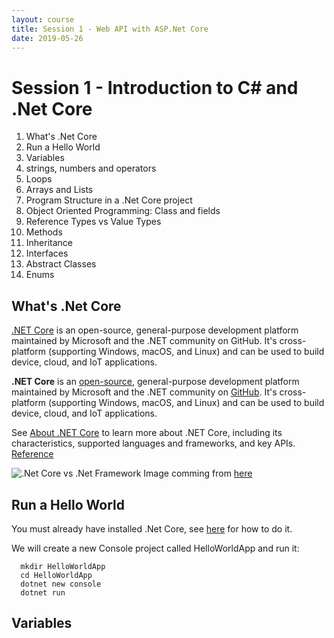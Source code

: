 ```yaml
---
layout: course
title: Session 1 - Web API with ASP.Net Core
date: 2019-05-26
---
```

# Session 1 - Introduction to C# and .Net Core

1. What's .Net Core
1. Run a Hello World
1. Variables
1. strings, numbers and operators
1. Loops
1. Arrays and Lists
1. Program Structure in a .Net Core project
1. Object Oriented Programming: Class and fields
1. Reference Types vs Value Types
1. Methods
1. Inheritance
1. Interfaces
1. Abstract Classes
1. Enums

## What's .Net Core
[.NET Core](https://docs.microsoft.com/en-us/dotnet/core/about) is an open-source, general-purpose development platform maintained by Microsoft and the .NET community on GitHub. It's cross-platform (supporting Windows, macOS, and Linux) and can be used to build device, cloud, and IoT applications.

**.NET Core** is an [open-source](https://github.com/dotnet/coreclr/blob/master/LICENSE.TXT), general-purpose development platform maintained by Microsoft and the .NET community on [GitHub](https://github.com/dotnet/core). It's cross-platform (supporting Windows, macOS, and Linux) and can be used to build device, cloud, and IoT applications.

See [About .NET Core](https://docs.microsoft.com/en-us/dotnet/core/about) to learn more about .NET Core, including its characteristics, supported languages and frameworks, and key APIs. [Reference](https://docs.microsoft.com/en-us/dotnet/core/)

![.Net Core vs .Net Framework](https://cdn-images-1.medium.com/max/2600/1*T4H-02sKs2d-CJ0Z0WQA5g.png)
Image comming from [here](https://codeburst.io/what-you-need-to-know-about-asp-net-core-30fec1d33d78)

## Run a Hello World

You must already have installed .Net Core, see [here](https://dotnet.microsoft.com/learn/dotnet/hello-world-tutorial/install) for how to do it.

We will create a new Console project called HelloWorldApp and run it:

```
  mkdir HelloWorldApp
  cd HelloWorldApp
  dotnet new console
  dotnet run
```

## Variables
